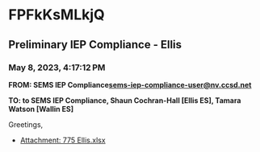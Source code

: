 # FPFkKsMLkjQ
## Preliminary IEP Compliance - Ellis
### May 8, 2023, 4:17:12 PM
**FROM: SEMS IEP Compliance<sems-iep-compliance-user@nv.ccsd.net>**

**TO: to SEMS IEP Compliance, Shaun Cochran-Hall [Ellis ES], Tamara Watson [Wallin ES]**


Greetings, 





* [Attachment: 775 Ellis.xlsx](FPFkKsMLkjQ-attachment-1.xlsx)
